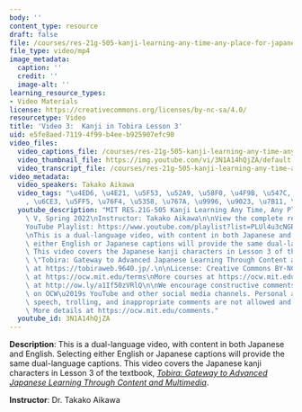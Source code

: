 ```yaml
---
body: ''
content_type: resource
draft: false
file: /courses/res-21g-505-kanji-learning-any-time-any-place-for-japanese-v-spring-2022/mitres21g_505s22_l3_360p_16_9.mp4
file_type: video/mp4
image_metadata:
  caption: ''
  credit: ''
  image-alt: ''
learning_resource_types:
- Video Materials
license: https://creativecommons.org/licenses/by-nc-sa/4.0/
resourcetype: Video
title: 'Video 3:  Kanji in Tobira Lesson 3'
uid: e5fe8aed-7119-4f99-b4ee-b925907efc90
video_files:
  video_captions_file: /courses/res-21g-505-kanji-learning-any-time-any-place-for-japanese-v-spring-2022/1joQma415_E84BNmuJ4kixgM0KQa77PNo_transcript.webvtt
  video_thumbnail_file: https://img.youtube.com/vi/3N1A14hQjZA/default.jpg
  video_transcript_file: /courses/res-21g-505-kanji-learning-any-time-any-place-for-japanese-v-spring-2022/1joQma415_E84BNmuJ4kixgM0KQa77PNo_transcript.pdf
video_metadata:
  video_speakers: Takako Aikawa
  video_tags: "\u4ED6, \u4E21, \u5F53, \u52A9, \u58F0, \u4F9B, \u547C, \u82E6, \u6CD5\
    , \u6CE3, \u5FF5, \u76F4, \u5358, \u767A, \u9996, \u9023, \u7B11, \u96C6, \u89E3"
  youtube_description: "MIT RES.21G-505 Kanji Learning Any Time, Any Place for Japanese\
    \ V, Spring 2022\nInstructor: Takako Aikawa\n\nView the complete resource: https://ocw.mit.edu/courses/res-21g-505-kanji-learning-any-time-any-place-for-japanese-v-spring-2022\n\
    YouTube Playlist: https://www.youtube.com/playlist?list=PLUl4u3cNGP62Mr5APSizHgFa0hRiWgPln\n\
    \nThis is a dual-language video, with content in both Japanese and English. Selecting\
    \ either English or Japanese captions will provide the same dual-language captions.\
    \ This video covers the Japanese kanji characters in Lesson 3 of the textbook,\
    \ \"Tobira: Gateway to Advanced Japanese Learning Through Content and Multimedia,\"\
    \ at https://tobiraweb.9640.jp/.\n\nLicense: Creative Commons BY-NC-SA\nMore information\
    \ at https://ocw.mit.edu/terms\nMore courses at https://ocw.mit.edu\nSupport OCW\
    \ at http://ow.ly/a1If50zVRlQ\n\nWe encourage constructive comments and discussion\
    \ on OCW\u2019s YouTube and other social media channels. Personal attacks, hate\
    \ speech, trolling, and inappropriate comments are not allowed and may be removed.\
    \ More details at https://ocw.mit.edu/comments."
  youtube_id: 3N1A14hQjZA
---
```

**Description**: This is a dual-language video, with content in both Japanese and English. Selecting either English or Japanese captions will provide the same dual-language captions. This video covers the Japanese kanji characters in Lesson 3 of the textbook, [*Tobira: Gateway to Advanced Japanese Learning Through Content and Multimedia*](https://tobiraweb.9640.jp/).

**Instructor**: Dr. Takako Aikawa